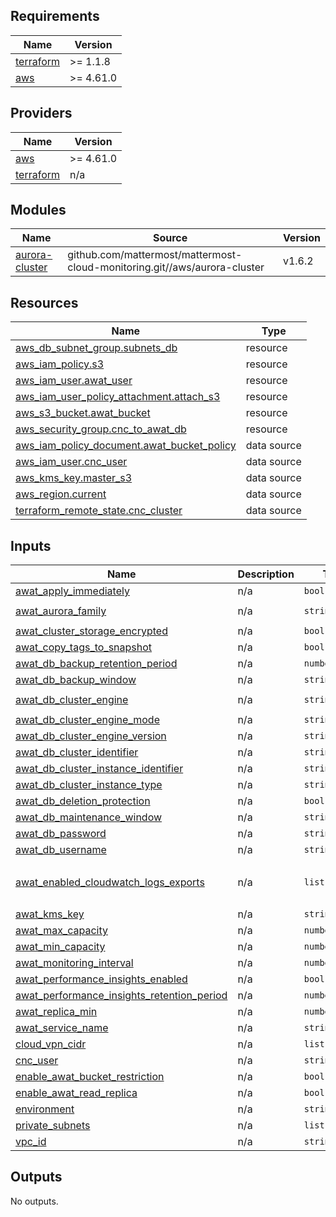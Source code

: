 <!-- BEGIN_TF_DOCS -->
## Requirements

| Name | Version |
|------|---------|
| <a name="requirement_terraform"></a> [terraform](#requirement\_terraform) | >= 1.1.8 |
| <a name="requirement_aws"></a> [aws](#requirement\_aws) | >= 4.61.0 |

## Providers

| Name | Version |
|------|---------|
| <a name="provider_aws"></a> [aws](#provider\_aws) | >= 4.61.0 |
| <a name="provider_terraform"></a> [terraform](#provider\_terraform) | n/a |

## Modules

| Name | Source | Version |
|------|--------|---------|
| <a name="module_aurora-cluster"></a> [aurora-cluster](#module\_aurora-cluster) | github.com/mattermost/mattermost-cloud-monitoring.git//aws/aurora-cluster | v1.6.2 |

## Resources

| Name | Type |
|------|------|
| [aws_db_subnet_group.subnets_db](https://registry.terraform.io/providers/hashicorp/aws/latest/docs/resources/db_subnet_group) | resource |
| [aws_iam_policy.s3](https://registry.terraform.io/providers/hashicorp/aws/latest/docs/resources/iam_policy) | resource |
| [aws_iam_user.awat_user](https://registry.terraform.io/providers/hashicorp/aws/latest/docs/resources/iam_user) | resource |
| [aws_iam_user_policy_attachment.attach_s3](https://registry.terraform.io/providers/hashicorp/aws/latest/docs/resources/iam_user_policy_attachment) | resource |
| [aws_s3_bucket.awat_bucket](https://registry.terraform.io/providers/hashicorp/aws/latest/docs/resources/s3_bucket) | resource |
| [aws_security_group.cnc_to_awat_db](https://registry.terraform.io/providers/hashicorp/aws/latest/docs/resources/security_group) | resource |
| [aws_iam_policy_document.awat_bucket_policy](https://registry.terraform.io/providers/hashicorp/aws/latest/docs/data-sources/iam_policy_document) | data source |
| [aws_iam_user.cnc_user](https://registry.terraform.io/providers/hashicorp/aws/latest/docs/data-sources/iam_user) | data source |
| [aws_kms_key.master_s3](https://registry.terraform.io/providers/hashicorp/aws/latest/docs/data-sources/kms_key) | data source |
| [aws_region.current](https://registry.terraform.io/providers/hashicorp/aws/latest/docs/data-sources/region) | data source |
| [terraform_remote_state.cnc_cluster](https://registry.terraform.io/providers/hashicorp/terraform/latest/docs/data-sources/remote_state) | data source |

## Inputs

| Name | Description | Type | Default | Required |
|------|-------------|------|---------|:--------:|
| <a name="input_awat_apply_immediately"></a> [awat\_apply\_immediately](#input\_awat\_apply\_immediately) | n/a | `bool` | `false` | no |
| <a name="input_awat_aurora_family"></a> [awat\_aurora\_family](#input\_awat\_aurora\_family) | n/a | `string` | `"aurora-postgresql13"` | no |
| <a name="input_awat_cluster_storage_encrypted"></a> [awat\_cluster\_storage\_encrypted](#input\_awat\_cluster\_storage\_encrypted) | n/a | `bool` | `true` | no |
| <a name="input_awat_copy_tags_to_snapshot"></a> [awat\_copy\_tags\_to\_snapshot](#input\_awat\_copy\_tags\_to\_snapshot) | n/a | `bool` | `true` | no |
| <a name="input_awat_db_backup_retention_period"></a> [awat\_db\_backup\_retention\_period](#input\_awat\_db\_backup\_retention\_period) | n/a | `number` | n/a | yes |
| <a name="input_awat_db_backup_window"></a> [awat\_db\_backup\_window](#input\_awat\_db\_backup\_window) | n/a | `string` | n/a | yes |
| <a name="input_awat_db_cluster_engine"></a> [awat\_db\_cluster\_engine](#input\_awat\_db\_cluster\_engine) | n/a | `string` | `"aurora-postgresql"` | no |
| <a name="input_awat_db_cluster_engine_mode"></a> [awat\_db\_cluster\_engine\_mode](#input\_awat\_db\_cluster\_engine\_mode) | n/a | `string` | `"provisioned"` | no |
| <a name="input_awat_db_cluster_engine_version"></a> [awat\_db\_cluster\_engine\_version](#input\_awat\_db\_cluster\_engine\_version) | n/a | `string` | `"13.7"` | no |
| <a name="input_awat_db_cluster_identifier"></a> [awat\_db\_cluster\_identifier](#input\_awat\_db\_cluster\_identifier) | n/a | `string` | n/a | yes |
| <a name="input_awat_db_cluster_instance_identifier"></a> [awat\_db\_cluster\_instance\_identifier](#input\_awat\_db\_cluster\_instance\_identifier) | n/a | `string` | n/a | yes |
| <a name="input_awat_db_cluster_instance_type"></a> [awat\_db\_cluster\_instance\_type](#input\_awat\_db\_cluster\_instance\_type) | n/a | `string` | `"db.serverless"` | no |
| <a name="input_awat_db_deletion_protection"></a> [awat\_db\_deletion\_protection](#input\_awat\_db\_deletion\_protection) | n/a | `bool` | `true` | no |
| <a name="input_awat_db_maintenance_window"></a> [awat\_db\_maintenance\_window](#input\_awat\_db\_maintenance\_window) | n/a | `string` | n/a | yes |
| <a name="input_awat_db_password"></a> [awat\_db\_password](#input\_awat\_db\_password) | n/a | `string` | n/a | yes |
| <a name="input_awat_db_username"></a> [awat\_db\_username](#input\_awat\_db\_username) | n/a | `string` | n/a | yes |
| <a name="input_awat_enabled_cloudwatch_logs_exports"></a> [awat\_enabled\_cloudwatch\_logs\_exports](#input\_awat\_enabled\_cloudwatch\_logs\_exports) | n/a | `list(string)` | <pre>[<br>  "postgresql"<br>]</pre> | no |
| <a name="input_awat_kms_key"></a> [awat\_kms\_key](#input\_awat\_kms\_key) | n/a | `string` | n/a | yes |
| <a name="input_awat_max_capacity"></a> [awat\_max\_capacity](#input\_awat\_max\_capacity) | n/a | `number` | `4` | no |
| <a name="input_awat_min_capacity"></a> [awat\_min\_capacity](#input\_awat\_min\_capacity) | n/a | `number` | `0.5` | no |
| <a name="input_awat_monitoring_interval"></a> [awat\_monitoring\_interval](#input\_awat\_monitoring\_interval) | n/a | `number` | n/a | yes |
| <a name="input_awat_performance_insights_enabled"></a> [awat\_performance\_insights\_enabled](#input\_awat\_performance\_insights\_enabled) | n/a | `bool` | n/a | yes |
| <a name="input_awat_performance_insights_retention_period"></a> [awat\_performance\_insights\_retention\_period](#input\_awat\_performance\_insights\_retention\_period) | n/a | `number` | `7` | no |
| <a name="input_awat_replica_min"></a> [awat\_replica\_min](#input\_awat\_replica\_min) | n/a | `number` | n/a | yes |
| <a name="input_awat_service_name"></a> [awat\_service\_name](#input\_awat\_service\_name) | n/a | `string` | `"awat"` | no |
| <a name="input_cloud_vpn_cidr"></a> [cloud\_vpn\_cidr](#input\_cloud\_vpn\_cidr) | n/a | `list(string)` | n/a | yes |
| <a name="input_cnc_user"></a> [cnc\_user](#input\_cnc\_user) | n/a | `string` | n/a | yes |
| <a name="input_enable_awat_bucket_restriction"></a> [enable\_awat\_bucket\_restriction](#input\_enable\_awat\_bucket\_restriction) | n/a | `bool` | n/a | yes |
| <a name="input_enable_awat_read_replica"></a> [enable\_awat\_read\_replica](#input\_enable\_awat\_read\_replica) | n/a | `bool` | `true` | no |
| <a name="input_environment"></a> [environment](#input\_environment) | n/a | `string` | n/a | yes |
| <a name="input_private_subnets"></a> [private\_subnets](#input\_private\_subnets) | n/a | `list(string)` | n/a | yes |
| <a name="input_vpc_id"></a> [vpc\_id](#input\_vpc\_id) | n/a | `string` | n/a | yes |

## Outputs

No outputs.
<!-- END_TF_DOCS -->
